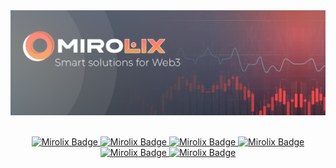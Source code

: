 <div align="center">
  <img src="https://github.com/Mirolix-Ltd/.github/blob/688bbb26e00c3a866aef0349c0c6c01efbb0a195/profile/logo.png" alt="banner"/>
</br>
</br>
</div>
<div>
  <p align="center">
    <a href="#">
      <img src="https://img.shields.io/badge/TRADING-FB6022?logoColor=fff&style=for-the-badge" alt="Mirolix Badge" />
    </a>
    <a href="#">
      <img src="https://img.shields.io/badge/STAKING-FB6022?logo=simkl&logoColor=fff&style=for-the-badge" alt="Mirolix Badge" />
    </a>
    <a href="#">
      <img src="https://img.shields.io/badge/FARMING-FB6022?logo=amazondynamodb&logoColor=fff&style=for-the-badge" alt="Mirolix Badge" />
    </a>
    <a href="#">
      <img src="https://img.shields.io/badge/OPTIONS-FB6022?logo=anaconda&logoColor=fff&style=for-the-badge" alt="Mirolix Badge" />
    </a>
    <a href="#">
      <img src="https://img.shields.io/badge/DUALINVEST-FB6022?logo=MasterCard&logoColor=fff&style=for-the-badge" alt="Mirolix Badge" />
    </a>
      <a href="#">
      <img src="https://img.shields.io/badge/HEDGE-FB6022?logo=freedesktopdotorg&logoColor=fff&style=for-the-badge" alt="Mirolix Badge" />
    </a>
  </p>
</div>

